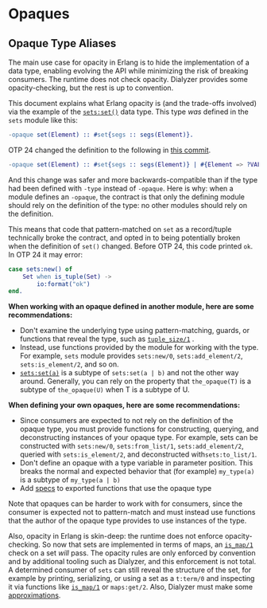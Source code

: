 <!--
%CopyrightBegin%

Copyright Ericsson AB 2023. All Rights Reserved.

Licensed under the Apache License, Version 2.0 (the "License");
you may not use this file except in compliance with the License.
You may obtain a copy of the License at

    http://www.apache.org/licenses/LICENSE-2.0

Unless required by applicable law or agreed to in writing, software
distributed under the License is distributed on an "AS IS" BASIS,
WITHOUT WARRANTIES OR CONDITIONS OF ANY KIND, either express or implied.
See the License for the specific language governing permissions and
limitations under the License.

%CopyrightEnd%
-->
# Opaques

## Opaque Type Aliases

The main use case for opacity in Erlang is to hide the implementation of a data
type, enabling evolving the API while minimizing the risk of breaking consumers.
The runtime does not check opacity. Dialyzer provides some opacity-checking, but
the rest is up to convention.

This document explains what Erlang opacity is (and the trade-offs involved) via
the example of the [`sets:set()`](`t:sets:set/0`) data type. This type _was_
defined in the `sets` module like this:

```erlang
-opaque set(Element) :: #set{segs :: segs(Element)}.
```

OTP 24 changed the definition to the following in
[this commit](https://github.com/erlang/otp/commit/e66941e8d7c47b973dff94c0308ea85a6be1958e).

```erlang
-opaque set(Element) :: #set{segs :: segs(Element)} | #{Element => ?VALUE}.
```

And this change was safer and more backwards-compatible than if the type had
been defined with `-type` instead of `-opaque`. Here is why: when a module
defines an `-opaque`, the contract is that only the defining module should rely
on the definition of the type: no other modules should rely on the definition.

This means that code that pattern-matched on `set` as a record/tuple technically
broke the contract, and opted in to being potentially broken when the definition
of `set()` changed. Before OTP 24, this code printed `ok`. In OTP 24 it may
error:

```erlang
case sets:new() of
    Set when is_tuple(Set) ->
        io:format("ok")
end.
```

**When working with an opaque defined in another module, here are some
recommendations:**

- Don't examine the underlying type using pattern-matching, guards, or functions
  that reveal the type, such as [`tuple_size/1`](`tuple_size/1`) .
- Instead, use functions provided by the module for working with the type. For
  example, `sets` module provides `sets:new/0`, `sets:add_element/2`,
  `sets:is_element/2`, and so on.
- [`sets:set(a)`](`t:sets:set/1`) is a subtype of `sets:set(a | b)` and not the
  other way around. Generally, you can rely on the property that `the_opaque(T)`
  is a subtype of `the_opaque(U)` when T is a subtype of U.

**When defining your own opaques, here are some recommendations:**

- Since consumers are expected to not rely on the definition of the opaque type,
  you must provide functions for constructing, querying, and deconstructing
  instances of your opaque type. For example, sets can be constructed with
  `sets:new/0`, `sets:from_list/1`, `sets:add_element/2`, queried with
  `sets:is_element/2`, and deconstructed with`sets:to_list/1`.
- Don't define an opaque with a type variable in parameter position. This breaks
  the normal and expected behavior that (for example) `my_type(a)` is a subtype
  of `my_type(a | b)`
- Add [specs](typespec.md) to exported functions that use the opaque type

Note that opaques can be harder to work with for consumers, since the consumer
is expected not to pattern-match and must instead use functions that the author
of the opaque type provides to use instances of the type.

Also, opacity in Erlang is skin-deep: the runtime does not enforce
opacity-checking. So now that sets are implemented in terms of maps, an
[`is_map/1`](`is_map/1`) check on a set _will_ pass. The opacity rules are only
enforced by convention and by additional tooling such as Dialyzer, and this
enforcement is not total. A determined consumer of `sets` can still reveal the
structure of the set, for example by printing, serializing, or using a set as a
`t:term/0` and inspecting it via functions like [`is_map/1`](`is_map/1`) or
`maps:get/2`. Also, Dialyzer must make some
[approximations](https://github.com/erlang/otp/issues/5118).
